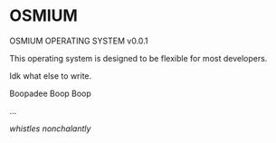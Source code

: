 # OSMIUM
OSMIUM OPERATING SYSTEM v0.0.1

This operating system is designed to be flexible for most developers.

Idk what else to write.

Boopadee Boop Boop

...

*whistles nonchalantly*
